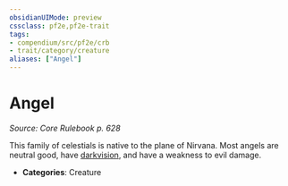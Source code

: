 ```yaml
---
obsidianUIMode: preview
cssclass: pf2e,pf2e-trait
tags:
- compendium/src/pf2e/crb
- trait/category/creature
aliases: ["Angel"]
---
```

# Angel  
*Source: Core Rulebook p. 628*  

This family of celestials is native to the plane of Nirvana. Most angels are neutral good, have [darkvision](/rules/abilities/darkvision.md), and have a weakness to evil damage.

- **Categories**: Creature